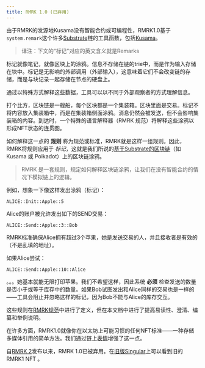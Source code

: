 ```yaml
---
title: RMRK 1.0 (已弃用)
---
```


由于RMRK的发源地Kusama没有智能合约或可编程性，RMRK1.0基于`system.remark`这个许多[Substrate](https://substrate.dev)链的工具函数，包括[Kusama](https://kusama.network)。

> 译注：下文的“标记”对应的英文含义就是Remarks

标记就像笔记，就像区块上的涂鸦。信息不存储在链的trie中，而是作为输入存储在块中。标记是无影响的外部调用（外部输入），这意味着它们不会改变链的存储，而是与块记录一起存储在节点的硬盘上。

通过以特殊方式解释这些数据，工具可以以不同于外部观察者的方式理解信息。

打个比方，区块链是一艘船，每个区块都是一个集装箱。区块里面是交易。标记不将内容放入集装箱中，而是在集装箱侧面涂鸦。消息仍然会被发送，但不会影响集装箱的内容。到达时，一个特殊的语言解释器（RMRK 规范）将解释这些涂鸦以形成NFT状态的连贯图。

如何解释这一点的 **规则** 称为规范或标准，RMRK就是这样一组规则。因此，RMRK将规则应用于 _标记_，这就是我们所说的[基于Substrate的区块链](https://dotleap.com/an-explanation-of-substrate-for-humans/)（如 Kusama 或 Polkadot）上的区块链涂鸦。

> RMRK 是一套规则，规定如何解释区块链涂鸦，让我们在没有智能合约的情况下模拟链上的逻辑。

例如，想象一下像这样发出涂鸦（标记）：

```
ALICE::Init::Apple::5
```

Alice的账户被允许发出如下的SEND交易：

```
ALICE::Send::Apple::3::Bob
```

RMRK标准确保Alice拥有超过3个苹果，她是发送交易的人，并且接收者是有效的（不是乱填的地址）。

如果Alice尝试：

```
ALICE::Send::Apple::10::Alice
```

。。。她基本就能无限打印苹果。我们不希望这样，因此系统 **必须** 检查发送的数量是否小于或等于库存中的数量。如果Bob试图发出和Alice同样的交易也是一样的——工具会阻止并忽略这样的标记，因为Bob不能与Alice的库存交互。

这些规则在[RMRK规范](https://github.com/rmrk-team/rmrk-spec)中进行了定义，但在本文档中进行了提高易读性、澄清、编纂和举例说明。

在许多方面，RMRK1.0就像你在以太坊上可能习惯的任何NFT标准——一种存储多媒体引用的简单方法。我们通过链上[表情](/lego3-emote)增强了这一点。

自[RMRK 2](/rmrk2)发布以来，RMRK 1.0已被弃用。在[旧版Singular](https://singular.rmrk.app)上可以看到旧的RMRK1 NFT 。
